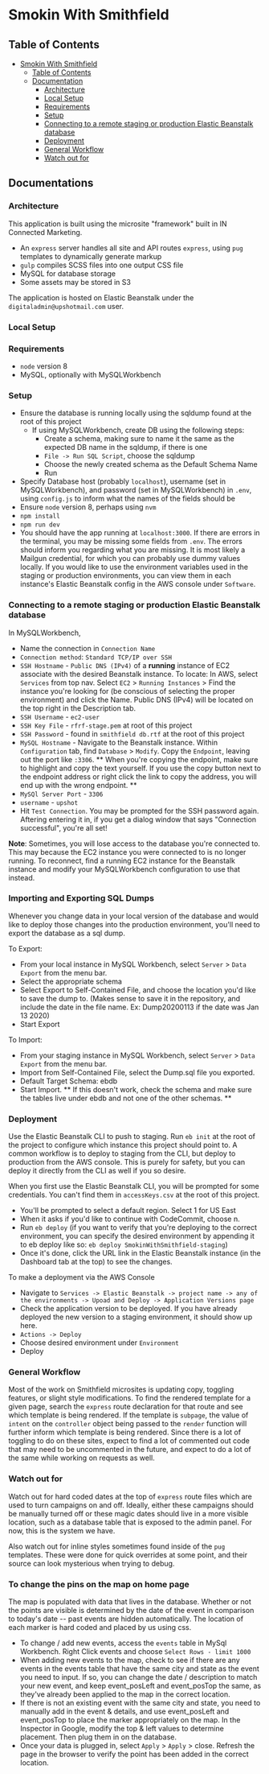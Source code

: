 # Smokin With Smithfield

## Table of Contents

- [Smokin With Smithfield](#smokin-with-smithfield)
  - [Table of Contents](#table-of-contents)
  - [Documentation](#documentation)
    - [Architecture](#architecture)
    - [Local Setup](#local-setup)
    - [Requirements](#requirements)
    - [Setup](#setup)
    - [Connecting to a remote staging or production Elastic Beanstalk database](#connecting-to-a-remote-staging-or-production-elastic-beanstalk-database)
    - [Deployment](#deployment)
    - [General Workflow](#general-workflow)
    - [Watch out for](#watch-out-for)

## Documentations

### Architecture

This application is built using the microsite "framework" built in IN Connected Marketing.

- An `express` server handles all site and API routes `express`, using `pug` templates to dynamically generate markup
- `gulp` compiles SCSS files into one output CSS file
- MySQL for database storage
- Some assets may be stored in S3

The application is hosted on Elastic Beanstalk under the `digitaladmin@upshotmail.com` user.

### Local Setup

### Requirements

- `node` version 8
- MySQL, optionally with MySQLWorkbench

### Setup

- Ensure the database is running locally using the sqldump found at the root of this project
  - If using MySQLWorkbench, create DB using the following steps:
    - Create a schema, making sure to name it the same as the expected DB name in the sqldump, if there is one
    - `File -> Run SQL Script`, choose the sqldump
    - Choose the newly created schema as the Default Schema Name
    - Run
- Specify Database host (probably `localhost`), username (set in MySQLWorkbench), and password (set in MySQLWorkbench) in `.env`, using `config.js` to inform what the names of the fields should be
- Ensure `node` version 8, perhaps using `nvm`
- `npm install`
- `npm run dev`
- You should have the app running at `localhost:3000`. If there are errors in the terminal, you may be missing some fields from `.env`. The errors should inform you regarding what you are missing. It is most likely a Mailgun credential, for which you can probably use dummy values locally. If you would like to use the environment variables used in the staging or production environments, you can view them in each instance's Elastic Beanstalk config in the AWS console under `Software`.

### Connecting to a remote staging or production Elastic Beanstalk database

In MySQLWorkbench,

- Name the connection in `Connection Name`
- `Connection method`: `Standard TCP/IP over SSH`
- `SSH Hostname` - `Public DNS (IPv4)` of a **running** instance of EC2 associate with the desired Beanstalk instance. To locate: In AWS, select `Services` from top nav. Select `EC2` > `Running Instances` > Find the instance you're looking for (be conscious of selecting the proper environment) and click the Name. Public DNS (IPv4) will be located on the top right in the Description tab.
- `SSH Username` - `ec2-user`
- `SSH Key File` - `rfrf-stage.pem` at root of this project
- `SSH Password` - found in `smithfield db.rtf` at the root of this project
- `MySQL Hostname` - Navigate to the Beanstalk instance. Within `Configuration` tab, find `Database` > `Modify`.   Copy the `Endpoint`, leaving out the port like `:3306`. ** When you're copying the endpoint, make sure to highlight and copy the text yourself. If you use the copy button next to the endpoint address or right click the link to copy the address, you will end up with the wrong endpoint. **
- `MySQl Server Port` - `3306`
- `username` - `upshot`
- Hit `Test Connection`. You may be prompted for the SSH password again. Aftering entering it in, if you get a dialog window that says "Connection successful", you're all set!

**Note**: Sometimes, you will lose access to the database you're connected to. This may because the EC2 instance you were connected to is no longer running. To reconnect, find a running EC2 instance for the Beanstalk instance and modify your MySQLWorkbench configuration to use that instead.


### Importing and Exporting SQL Dumps
Whenever you change data in your local version of the database and would like to deploy those changes into the production environment, you'll need to export the database as a sql dump. 

To Export:
- From your local instance in MySQL Workbench, select `Server` > `Data Export` from the menu bar. 
- Select the appropriate schema
- Select Export to Self-Contained File, and choose the location you'd like to save the dump to. (Makes sense to save it in the repository, and include the date in the file name. Ex: Dump20200113 if the date was Jan 13 2020)
- Start Export

To Import: 
- From your staging instance in MySQL Workbench, select `Server` > `Data Export` from the menu bar.
- Import from Self-Contained File, select the Dump.sql file you exported. 
- Default Target Schema: ebdb
- Start Import.
** If this doesn't work, check the schema and make sure the tables live under ebdb and not one of the other schemas. ** 


### Deployment

Use the Elastic Beanstalk CLI to push to staging. Run `eb init` at the root of the project to configure which instance this project should point to. A common workflow is to deploy to staging from the CLI, but deploy to production from the AWS console. This is purely for safety, but you can deploy it directly from the CLI as well if you so desire.

When you first use the Elastic Beanstalk CLI, you will be prompted for some credentials. You can't find them in `accessKeys.csv` at the root of this project.

- You'll be prompted to select a default region. Select 1 for US East
- When it asks if you'd like to continue with CodeCommit, choose n. 
- Run `eb deploy` (if you want to verify that you're deploying to the correct environment, you can specify the desired environment by appending it to eb deploy like so: `eb deploy SmokinWithSmithfield-staging`)
- Once it's done, click the URL link in the Elastic Beanstalk instance (in the Dashboard tab at the top) to see the changes. 

To make a deployment via the AWS Console

- Navigate to `Services -> Elastic Beanstalk -> project name -> any of the environments -> Upoad and Deploy -> Application Versions page`
- Check the application version to be deployed. If you have already deployed the new version to a staging environment, it should show up here.
- `Actions -> Deploy`
- Choose desired environment under `Environment`
- Deploy

### General Workflow

Most of the work on Smithfield microsites is updating copy, toggling features, or slight style modifications. To find the rendered template for a given page, search the `express` route declaration for that route and see which template is being rendered. If the template is `subpage`, the value of `intent` on the `controller` object being passed to the `render` function will further inform which template is being rendered. Since there is a lot of toggling to do on these sites, expect to find a lot of commented out code that may need to be uncommented in the future, and expect to do a lot of the same while working on requests as well.

### Watch out for

Watch out for hard coded dates at the top of `express` route files which are used to turn campaigns on and off. Ideally, either these campaigns should be manually turned off or these magic dates should live in a more visible location, such as a database table that is exposed to the admin panel. For now, this is the system we have.

Also watch out for inline styles sometimes found inside of the `pug` templates. These were done for quick overrides at some point, and their source can look mysterious when trying to debug.

### To change the pins on the map on home page
The map is populated with data that lives in the database. Whether or not the points are visible is determined by the date of the event in comparison to today's date -- past events are hidden automatically. The location of each marker is hard coded and placed by us using css. 
- To change / add new events, access the `events` table in MySql Workbench. Right Click events and choose `Select Rows - limit 1000`
- When adding new events to the map, check to see if there are any events in the events table that have the same city and state as the event you need to input. If so, you can change the date / description to match your new event, and keep event_posLeft and event_posTop the same, as they've already been applied to the map in the correct location. 
- If there is not an existing event with the same city and state, you need to manually add in the event & details, and use event_posLeft and event_posTop to place the marker appropriately on the map. In the Inspector in Google, modify the top & left values to determine placement. Then plug them in on the database. 
- Once your data is plugged in, select `Apply`  > `Apply` > close. Refresh the page in the browser to verify the point has been added in the correct location. 
